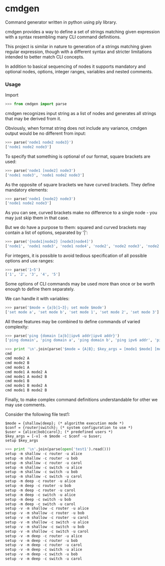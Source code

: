 # cmdgen

Command generator written in python using ply library.

cmdgen provides a way to define a set of strings matching given expression with a syntax resembling many CLI command definitions. 


This project is similar in nature to generation of a strings matching given regular expression, though with a different syntax and stricter limitations intended to better match CLI concepts.

In addition to basical sequencing of nodes it supports mandatory and optional nodes, options, integer ranges, variables and nested comments.

### Usage

Import 
```python
>>> from cmdgen import parse
```

cmdgen recognizes input string as a list of nodes and generates all strings that may be derived from it.

Obviously, when format string does not include any variance, cmdgen output would be no different from input:
```python
>>> parse('node1 node2 node3}')
['node1 node2 node3']
```

To specify that something is optional of our format, square brackets are used:
```python
>>> parse('node1 [node2] node3')
['node1 node3', 'node1 node2 node3']
```

As the opposite of square brackets we have curved brackets. They define mandatory elements:
```python
>>> parse('node1 {node2} node3')
['node1 node2 node3']
```

As you can see, curved brackets make no difference to a single node - you may just skip them in that case.

But we do have a purpose to them: squared and curved brackets may contain a list of options, separated by '|':
```python
>>> parse('{node1|node2} [node3|node4]')
['node1', 'node1 node3', 'node1 node4', 'node2', 'node2 node3', 'node2 node4']
```
For integers, it is possible to avoid tedious specification of all possible options and use ranges:
```python
>>> parse('1~5')
['1', '2', '3', '4', '5']
```

Some options of CLI commands may be used more than once or be worth enough to define them separately.

We can handle it with variables:

```python
>>> parse('$mode = {a|b|1~3}; set mode $mode')
['set mode a', 'set mode b', 'set mode 1', 'set mode 2', 'set mode 3']
```

All these features may be combined to define commands of varied complexity:
```python
>>> parse('ping {domain [a|b]|ipv6 addr|ipv4 addr}')
['ping domain', 'ping domain a', 'ping domain b', 'ping ipv6 addr', 'ping ipv4 addr']
```
```python
>>> print '\n'.join(parse('$mode = {A|B}; $key_args = [mode1 $mode] [mode2 $mode]; cmd $key_args')))
cmd
cmd mode2 A
cmd mode2 B
cmd mode1 A
cmd mode1 A mode2 A
cmd mode1 A mode2 B
cmd mode1 B
cmd mode1 B mode2 A
cmd mode1 B mode2 B
```
Finally, to make complex command definitions understandable for other we may use comments.

Consider the following file test1:
```
$mode = {shallow|deep}; (* algorithm execution mode *)
$conf = {router|switch}; (* system configuration to use *)
$user = {alice|bob|carol}; (* predefined users *)
$key_args = [-v] -m $mode -c $conf -u $user;
setup $key_args
```

```python
>>> print '\n'.join(parse(open('test1').read()))
setup -m shallow -c router -u alice
setup -m shallow -c router -u bob
setup -m shallow -c router -u carol
setup -m shallow -c switch -u alice
setup -m shallow -c switch -u bob
setup -m shallow -c switch -u carol
setup -m deep -c router -u alice
setup -m deep -c router -u bob
setup -m deep -c router -u carol
setup -m deep -c switch -u alice
setup -m deep -c switch -u bob
setup -m deep -c switch -u carol
setup -v -m shallow -c router -u alice
setup -v -m shallow -c router -u bob
setup -v -m shallow -c router -u carol
setup -v -m shallow -c switch -u alice
setup -v -m shallow -c switch -u bob
setup -v -m shallow -c switch -u carol
setup -v -m deep -c router -u alice
setup -v -m deep -c router -u bob
setup -v -m deep -c router -u carol
setup -v -m deep -c switch -u alice
setup -v -m deep -c switch -u bob
setup -v -m deep -c switch -u carol
```

